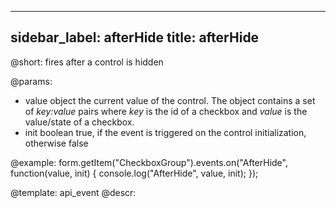 
---
sidebar_label: afterHide
title: afterHide
---          

@short: fires after a control is hidden
 

@params:
- value     object     the current value of the control. The object contains a set of <i>key:value</i> pairs where <i>key</i> is the id of a checkbox and <i>value</i> is the value/state of a checkbox.
- init      boolean     true, if the event is triggered on the control initialization, otherwise false


@example:
form.getItem("CheckboxGroup").events.on("AfterHide", function(value, init) {
    console.log("AfterHide", value, init);
});


@template: api_event
@descr:

